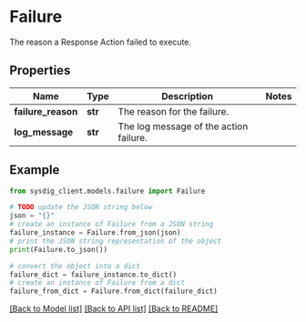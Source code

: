 # Failure

The reason a Response Action failed to execute.

## Properties

Name | Type | Description | Notes
------------ | ------------- | ------------- | -------------
**failure_reason** | **str** | The reason for the failure. | 
**log_message** | **str** | The log message of the action failure. | 

## Example

```python
from sysdig_client.models.failure import Failure

# TODO update the JSON string below
json = "{}"
# create an instance of Failure from a JSON string
failure_instance = Failure.from_json(json)
# print the JSON string representation of the object
print(Failure.to_json())

# convert the object into a dict
failure_dict = failure_instance.to_dict()
# create an instance of Failure from a dict
failure_from_dict = Failure.from_dict(failure_dict)
```
[[Back to Model list]](../README.md#documentation-for-models) [[Back to API list]](../README.md#documentation-for-api-endpoints) [[Back to README]](../README.md)


